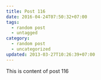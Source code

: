 ```yaml
---
title: Post 116
date: 2016-04-24T07:50:32+07:00
tags:
  - random post
  - untagged
category:
  - random post
  - uncategorized
updated: 2013-03-27T10:26:39+07:00
---
```

This is content of post 116